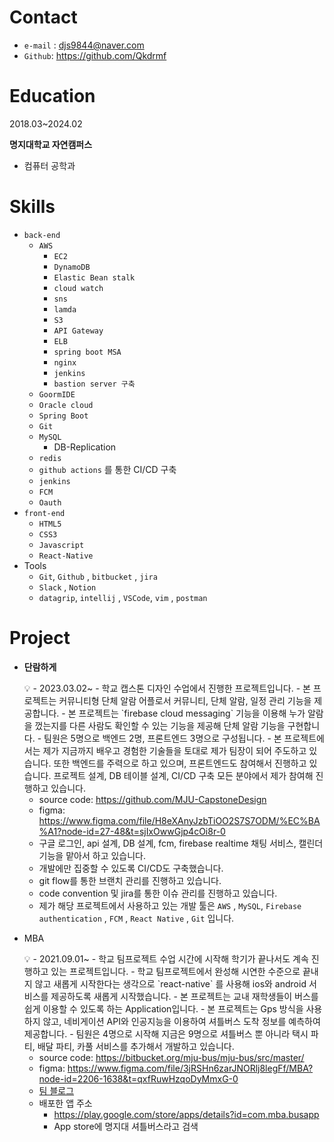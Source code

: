 # Contact

- `e-mail` : djs9844@naver.com
- `Github`: https://github.com/Qkdrmf

# Education

2018.03~2024.02

**명지대학교 자연캠퍼스**

- 컴퓨터 공학과

# Skills

- `back-end`
    - `AWS`
        - `EC2`
        - `DynamoDB`
        - `Elastic Bean stalk`
        - `cloud watch`
        - `sns`
        - `lamda`
        - `S3`
        - `API Gateway`
        - `ELB`
        - `spring boot MSA`
        - `nginx`
        - `jenkins`
        - `bastion server 구축`
    - `GoormIDE`
    - `Oracle cloud`
    - `Spring Boot`
    - `Git`
    - `MySQL`
        - DB-Replication
    - `redis`
    - `github actions` 를 통한 CI/CD 구축
    - `jenkins`
    - `FCM`
    - `Oauth`
- `front-end`
    - `HTML5`
    - `CSS3`
    - `Javascript`
    - `React-Native`
- Tools
    - `Git`, `Github` , `bitbucket` , `jira`
    - `Slack` , `Notion`
    - `datagrip`, `intellij` , `VSCode`, `vim` , `postman`

# Project

- **단람하게**
    
    <aside>
    💡 - 2023.03.02~
    - 학교 캡스톤 디자인 수업에서 진행한 프로젝트입니다.
    - 본 프로젝트는 커뮤니티형 단체 알람 어플로서 커뮤니티, 단체 알람, 일정 관리 기능을 제공합니다.
    - 본 프로젝트는 `firebase cloud messaging` 기능을 이용해 누가 알람을 껐는지를 다른 사람도 확인할 수 있는 기능을 제공해 단체 알람 기능을 구현합니다.
    - 팀원은 5명으로 백엔드 2명, 프론트엔드 3명으로 구성됩니다.
    - 본 프로젝트에서는 제가 지금까지 배우고 경험한 기술들을 토대로 제가 팀장이 되어 주도하고 있습니다. 또한 백엔드를 주력으로 하고 있으며, 프론트엔드도 참여해서 진행하고 있습니다.
    프로젝트 설계, DB 테이블 설계, CI/CD 구축 모든 분야에서 제가 참여해 진행하고 있습니다.
    
    </aside>
    
    - source code: https://github.com/MJU-CapstoneDesign
    - figma: https://www.figma.com/file/H8eXAnyJzbTiOO2S7S7ODM/%EC%BA%A1?node-id=27-48&t=sjIxOwwGjp4cOi8r-0
    - 구글 로그인, api 설계, DB 설계, fcm, firebase realtime 채팅 서비스, 캘린더 기능을 맡아서 하고 있습니다.
    - 개발에만 집중할 수 있도록 CI/CD도 구축했습니다.
    - git flow를 통한 브랜치 관리를 진행하고 있습니다.
    - code convention 및 jira를 통한 이슈 관리를 진행하고 있습니다.
    - 제가 해당 프로젝트에서 사용하고 있는 개발 툴은 `AWS` , `MySQL`, `Firebase authentication` , `FCM` , `React Native` , `Git` 입니다.
    
- MBA
    
    <aside>
    💡 - 2021.09.01~
    - 학교 팀프로젝트 수업 시간에 시작해 학기가 끝나서도 계속 진행하고 있는 프로젝트입니다.
    - 학교 팀프로젝트에서 완성해 시연한 수준으로 끝내지 않고 새롭게 시작한다는 생각으로 `react-native` 를 사용해 ios와 android 서비스를 제공하도록 새롭게 시작했습니다.
    - 본 프로젝트는 교내 재학생들이 버스를 쉽게 이용할 수 있도록 하는 Application입니다.
    - 본 프로젝트는 Gps 방식을 사용하지 않고, 네비게이션 API와 인공지능을 이용하여 셔틀버스 도착 정보를 예측하여 제공합니다.
    - 팀원은 4명으로 시작해 지금은 9명으로 셔틀버스 뿐 아니라 택시 파티, 배달 파티, 카풀 서비스를 추가해서 개발하고 있습니다.
    
    </aside>
    
    - source code: https://bitbucket.org/mju-bus/mju-bus/src/master/
    - figma: https://www.figma.com/file/3jRSHn6zarJNORlj8legFf/MBA?node-id=2206-1638&t=qxfRuwHzqoDyMmxG-0
    - [팀 블로그](https://www.notion.so/ef2226e450e34181b1bc0b51eb20b118?pvs=21)
    - 배포한 앱 주소
        - https://play.google.com/store/apps/details?id=com.mba.busapp
        - App store에 명지대 셔틀버스라고 검색
